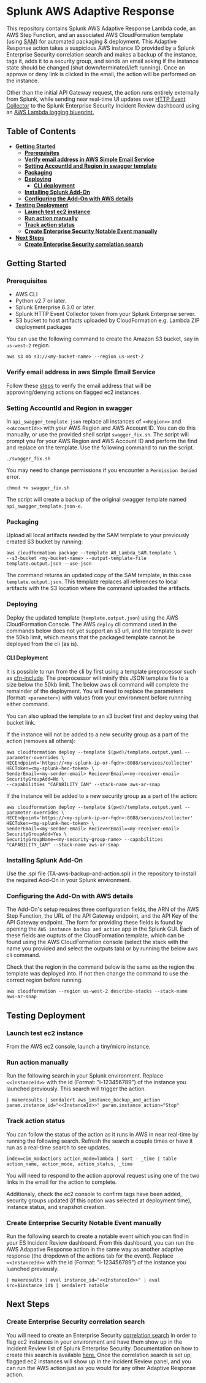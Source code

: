 # Splunk AWS Adaptive Response
This repository contains Splunk AWS Adaptive Response Lambda code, an AWS Step Function, and an associated AWS CloudFormation template (using [SAM](https://github.com/awslabs/serverless-application-model)) for automated packaging & deployment. This Adaptive Response action takes a suspicious AWS instance ID provided by a Splunk Enterprise Security correlation search and makes a backup of the instance, tags it, adds it to a security group, and sends an email asking if the instance state should be changed (shut down/terminated/left running). Once an approve or deny link is clicked in the email, the action will be performed on the instance. 

Other than the initial API Gateway request, the action runs entirely externally from Splunk, while sending near real-time UI updates over [HTTP Event Collector](http://dev.splunk.com/view/event-collector/SP-CAAAE6M) to the Splunk Enterprise Security Incident Review dashboard using an [AWS Lambda logging blueprint.](https://github.com/splunk/splunk-aws-lambda-blueprints)

## Table of Contents
* **[Getting Started](#getting-started)**
    * **[Prerequisites](#prerequisites)**
    * **[Verify email address in AWS Simple Email Service](#verify-email-address-in-aws-simple-email-service)**
    * **[Setting AccountId and Region in swagger template](#setting-accountid-and-region-in-swagger-template)**
    * **[Packaging](#packaging)**
    * **[Deploying](#deploying)**
     	* **[CLI deployment](#cli-deployment)**
    * **[Installing Splunk Add-On](#installing-splunk-add-on)**
  	* **[Configuring the Add-On with AWS details](#configuring-the-add-on-with-aws-details)**
* **[Testing Deployment](#testing-deploymnet)**
	* **[Launch test ec2 instance](#launch-test-ec2-instance)**
	* **[Run action manually](#run-action-manually)**
	* **[Track action status](#track-action-status)**
	* **[Create Enterprise Security Notable Event manually](#create-enterprise-security-notable-event-manually)**
* **[Next Steps](#next-steps)**
	* **[Create Enterprise Security correlation search](#create-enterprise-security-correlation-search)**

## Getting Started

### Prerequisites
- AWS CLI
- Python v2.7 or later.
- Splunk Enterprise 6.3.0 or later.
- Splunk HTTP Event Collector token from your Splunk Enterprise server.
- S3 bucket to host artifacts uploaded by CloudFormation e.g. Lambda ZIP deployment packages

You can use the following command to create the Amazon S3 bucket, say in `us-west-2` region.
```
aws s3 mb s3://<my-bucket-name> --region us-west-2
```

### Verify email address in aws Simple Email Service
Follow these [steps](http://docs.aws.amazon.com/ses/latest/DeveloperGuide/verify-email-addresses.html#verify-email-addresses-procedure) to verify the email address that will be approving/denying actions on flagged ec2 instances.

### Setting AccountId and Region in swagger
In `api_swagger_template.json` replace all instances of `<<Region>>` and `<<AccountId>>` with your AWS Region and AWS Account ID. You can do this manually, or use the provided shell script `swagger_fix.sh`. The script will prompt you for your AWS Region and AWS Account ID and perform the find and replace on the template. Use the following command to run the script.
```
./swagger_fix.sh
```
You may need to change permissions if you encounter a `Permission Denied` error.
```
chmod +x swagger_fix.sh
```
The script will create a backup of the original swagger template named `api_swagger_template.json-e`.
	
### Packaging
Upload all local artifacts needed by the SAM template to your previously created S3 bucket by running:
```
aws cloudformation package --template AR_Lambda_SAM.template \
--s3-bucket <my-bucket-name> --output-template-file template.output.json --use-json
```
The command returns an updated copy of the SAM template, in this case `template.output.json`. This template replaces all references to local artifacts with the S3 location where the command uploaded the artifacts. 
### Deploying
Deploy the updated template (`template.output.json`) using the AWS CloudFormation Console. The AWS `deploy` cli command used in the commands below does not yet support an s3 url, and the template is over the 50kb limit, which means that the packaged template cannot be deployed from the cli (as is). 

#### CLI Deployment
It is possible to run from the cli by first using a template preprocessor such as [cfn-include](https://www.npmjs.com/package/cfn-include). The preprocessor will minify this JSON template file to a size below the 50kb limit. The below aws cli command will complete the remainder of the deployment. You will need to replace the parameters (format: `<parameter>`) with values from your environment before runnning either command.

You can also upload the template to an s3 bucket first and deploy using that bucket link.

If the instance will not be added to a new security group as a part of the action (removes all others): 
```
aws cloudformation deploy --template $(pwd)/template.output.yaml --parameter-overrides \
HECEndpoint='https://<my-splunk-ip-or-fqdn>:8088/services/collector' HECToken=<my-splunk-hec-token> \
SenderEmail=<my-sender-email> RecieverEmail=<my-receiver-email> SecurityGroupAdd=No \
--capabilities "CAPABILITY_IAM" --stack-name aws-ar-snap
```
If the instance will be added to a new security group as a part of the action:
```
aws cloudformation deploy --template $(pwd)/template.output.yaml --parameter-overrides \
HECEndpoint='https://<my-splunk-ip-or-fqdn>:8088/services/collector' HECToken=<my-splunk-hec-token> \
SenderEmail=<my-sender-email> RecieverEmail=<my-receiver-email> SecurityGroupAdd=Yes \
SecurityGroupName=<my-security-group-name> --capabilities "CAPABILITY_IAM" --stack-name aws-ar-snap
```

### Installing Splunk Add-On
Use the .spl file (TA-aws-backup-and-action.spl) in the repository to install the required Add-On in your Splunk environment.

### Configuring the Add-On with AWS details
The Add-On's setup requires three configuration fields, the ARN of the AWS Step Function, the URL of the API Gateway endpoint, and the API Key of the API Gateway endpoint. The form for providing these fields is found by opening the `AWS instance backup and action` app in the Splunk GUI. Each of these fields are ouptuts of the CloudFormation template, which can be found using the AWS CloudFormation console (select the stack with the name you provided and select the outputs tab) or by running the below aws cli command.

Check that the region in the command below is the same as the region the template was deployed into. If not then change the command to use the correct region before running.
```
aws cloudformation --region us-west-2 describe-stacks --stack-name aws-ar-snap
```
## Testing Deployment

### Launch test ec2 instance
From the AWS ec2 console, launch a tiny/micro instance. 

### Run action manually
Run the following search in your Splunk environment. Replace `<<InstanceId>>` with the id (Format: "i-123456789") of the instance you launched previously. This search will trigger the action.
``` 
| makeresults | sendalert aws_instance_backup_and_action param.instance_id="<<InstanceId>>" param.instance_action="Stop"
```

### Track action status
You can follow the status of the action as it runs in AWS in near real-time by running the following search. Refresh the search a couple times or have it run as a real-time search to see updates.
```
index=cim_modactions action_mode=lambda | sort - _time | table action_name, action_mode, action_status, _time
```
You will need to respond to the action approval request using one of the two links in the email for the action to complete.

Additionaly, check the ec2 console to confirm tags have been added, security groups updated (if this option was selected at deployment time), instance status, and snapshot creation.

### Create Enterprise Security Notable Event manually
Run the following search to create a notable event which you can find in your ES Incident Review dashboard. From this dashboard, you can run the AWS Adapative Response action in the same way as another adaptive response (the dropdown of the actions tab for the event). Replace `<<InstanceId>>` with the id (Format: "i-123456789") of the instance you luanched previously.

``` 
| makeresults | eval instance_id="<<InstanceId>>" | eval src=$instance_id$ | sendalert notable
```

## Next Steps

### Create Enterprise Security correlation search
You will need to create an Enterprise Security [correlation search](https://docs.splunk.com/Documentation/ES/4.7.2/Admin/Correlationsearchoverview) in order to flag ec2 instances in your environment and have them show up in the Incident Review list of Splunk Enterprise Security. Documentation on how to create this search is available [here.](https://docs.splunk.com/Documentation/ES/4.7.2/Tutorials/CorrelationSearch) Once the correlation search is set up, flagged ec2 instances will show up in the Incident Review panel, and you can run the AWS action just as you would for any other Adaptive Response action.
